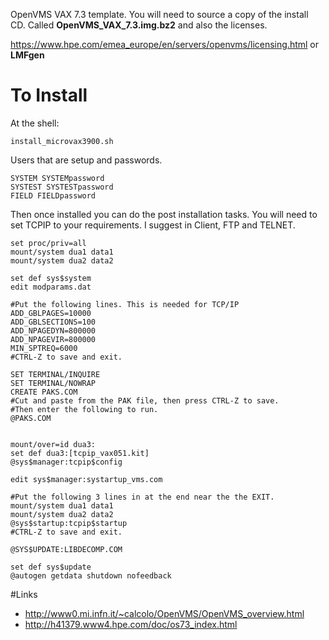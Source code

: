 OpenVMS VAX 7.3 template. You will need to source a copy of the install CD. Called **OpenVMS_VAX_7.3.img.bz2** and also the licenses.

https://www.hpe.com/emea_europe/en/servers/openvms/licensing.html or **LMFgen**

# To Install

At the shell:

```
install_microvax3900.sh
```


Users that are setup and passwords.
```
SYSTEM SYSTEMpassword
SYSTEST SYSTESTpassword
FIELD FIELDpassword
```

Then once installed you can do the post installation tasks. You will need to set TCPIP to your requirements. I suggest in Client, FTP and TELNET.


```
set proc/priv=all
mount/system dua1 data1
mount/system dua2 data2

set def sys$system
edit modparams.dat

#Put the following lines. This is needed for TCP/IP
ADD_GBLPAGES=10000
ADD_GBLSECTIONS=100
ADD_NPAGEDYN=800000
ADD_NPAGEVIR=800000
MIN_SPTREQ=6000
#CTRL-Z to save and exit.

SET TERMINAL/INQUIRE
SET TERMINAL/NOWRAP
CREATE PAKS.COM
#Cut and paste from the PAK file, then press CTRL-Z to save.
#Then enter the following to run.
@PAKS.COM


mount/over=id dua3:
set def dua3:[tcpip_vax051.kit]
@sys$manager:tcpip$config

edit sys$manager:systartup_vms.com

#Put the following 3 lines in at the end near the the EXIT.
mount/system dua1 data1
mount/system dua2 data2
@sys$startup:tcpip$startup
#CTRL-Z to save and exit.

@SYS$UPDATE:LIBDECOMP.COM

set def sys$update
@autogen getdata shutdown nofeedback
```

#Links

* http://www0.mi.infn.it/~calcolo/OpenVMS/OpenVMS_overview.html
* http://h41379.www4.hpe.com/doc/os73_index.html


